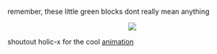 remember, these little green blocks dont really mean anything

<div align="center">
	<img src="https://cdn.jsdelivr.net/gh/holic-x/holic-x/assets/github-contribution-grid-snake.svg" />
</div>

shoutout holic-x for the cool [animation](https://github.com/holic-x/holic-x/blob/main/README.md)
